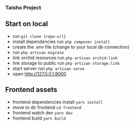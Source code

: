 ### Taisho Project

## Start on local
- run `git clone {repo-url}`
- install dependencies run `php composer install`
- create the .env file (change to your local db connection)
- run `php artisan migrate`
- link orchid resources run `php artisan orchid:link`
- link storage to public run `php artisan storage:link`
- start server run `php artisan serve `
- open http://127.0.0.1:8000

## Frontend assets
- frontend dependencies install `yarn install`
- move to dir frontend `cd frontend`
- frontend watch dev `yarn dev`
- frontend build `yarn build`

